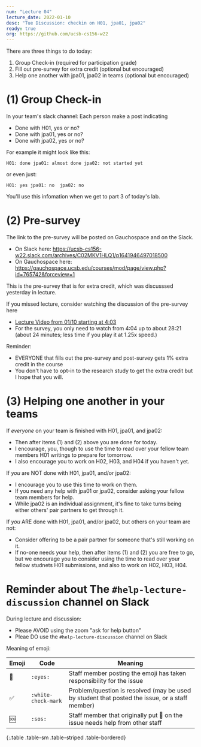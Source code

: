 ```yaml
---
num: "Lecture 04"
lecture_date: 2022-01-10
desc: "Tue Discussion: checkin on H01, jpa01, jpa02"
ready: true
org: https://github.com/ucsb-cs156-w22
---
```



There are three things to do today:

1. Group Check-in (required for participation grade)
2. Fill out pre-survey for extra credit (optional but encouraged)
3. Help one another with jpa01, jpa02 in teams (optional but encouraged)

# (1) Group Check-in

 In your team's slack channel: Each person make a post indicating
  
 * Done with H01, yes or no?
 * Done with jpa01, yes or no?
 * Done with jpa02, yes or no?
 
 For example it might look like this:
 
 ```
 H01: done jpa01: almost done jpa02: not started yet
 ```
 
or even just:

 ```
 H01: yes jpa01: no  jpa02: no
 ```

You'll use this infomation when we get to part 3 of today's lab.

# (2) Pre-survey

The link to the pre-survey will be posted on Gauchospace and on the Slack. 

* On Slack here: <https://ucsb-cs156-w22.slack.com/archives/C02MKV1HLQ1/p1641946497018500>
* On Gauchospace here: <https://gauchospace.ucsb.edu/courses/mod/page/view.php?id=765742&forceview=1>

This is the pre-survey that is for extra credit, which was discusssed yesterday in lecture.

If you missed lecture, consider watching the discussion of the pre-survey here
* [Lecture Video from 01/10 starting at 4:03](https://gauchocast.hosted.panopto.com/Panopto/Pages/Viewer.aspx?id=e3628c82-674c-4578-a75a-ae1a000c1501&start=243)
* For the survey, you only need to watch from 4:04 up to about 28:21 (about 24 minutes; less time if you play it at 1.25x speed.)

Reminder:
* EVERYONE that fills out the pre-survey and post-survey gets 1% extra credit in the course
* You don't have to opt-in to the research study to get the extra credit but I hope that you will.

# (3) Helping one another in your teams

If *everyone* on your team is finished with H01, jpa01, and jpa02:
* Then after items (1) and (2) above you are done for today.
* I encourage, you, though to use the time to read over your fellow team members H01 writings to prepare for tomorrow.
* I also encourage you to work on H02, H03, and H04 if you haven't yet.

If *you* are NOT done with H01, jpa01, and/or jpa02:
* I encourage you to use this time to work on them.
* If you need any help with jpa01 or jpa02, consider asking your fellow team members for help.
* While jpa02 is an individual assignment, it's fine to take turns being either others' pair partners to get through it.

If *you* ARE  done with H01, jpa01, and/or jpa02, but others on your team are not:
* Consider offering to be a pair partner for someone that's still working on it.
* If no-one needs your help, then after items (1) and (2) you are free to go, but we encourage you to consider using the time to read over your fellow studnets H01 submissions, and also to 
  work on H02, H03, H04.

# Reminder about The `#help-lecture-discussion` channel on Slack

During lecture and discussion:

* Please AVOID using the zoom "ask for help button"
* Pleae DO use the `#help-lecture-discussion` channel on Slack

Meaning of emoji:

| Emoji | Code | Meaning |
|-|-|-|
| 👀 |`:eyes:` | Staff member posting the emoji has taken responsibility for the issue |
| ✅  | `:white-check-mark` | Problem/question is resolved (may be used by student that posted the issue, or a staff member) |
| 🆘 | `:sos:` | Staff member that originally put 👀 on the issue needs help from other staff |
{:.table .table-sm .table-striped .table-bordered}




